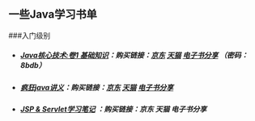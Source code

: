 ## 一些Java学习书单 

###入门级别

-    ##### [Java核心技术:卷1 基础知识](https://book.douban.com/subject/25762168/)：购买链接：[京东](https://re.jd.com/cps/item/12037418.html?cu=true&utm_source=www.tiantianbianma.com&utm_medium=unionshejiao&utm_campaign=t_2010846566_&utm_term=ecad347f42f442ef9ccedd6699f942b6&abt=3)    [天猫](https://detail.tmall.com/item.htm?id=36821810731&ali_trackid=2:mm_122854530_33746427_120158180:1514513302_353_1650151705&pvid=10_183.220.27.58_518_1500474928678)   [电子书分享](https://pan.baidu.com/s/1jIirhbg) （密码：8bdb）

-    ##### [疯狂java讲义](https://book.douban.com/subject/25959184/)：购买链接：[京东](https://re.jd.com/cps/item/11514816.html?cu=true&utm_source=www.tiantianbianma.com&utm_medium=unionshejiao&utm_campaign=t_2010846566_&utm_term=315d75a90a474bd1b132995ace1abbe8&abt=3)  [天猫](https://detail.tmall.com/item.htm?id=44421248282&ali_trackid=2:mm_122854530_33746427_120158180:1514514478_334_1174702581&pvid=10_183.220.27.58_528_1500475197883)  [电子书分享]()

-    ##### [JSP & Servlet学习笔记](https://book.douban.com/subject/10569600/) ：购买链接：京东  天猫  电子书分享

